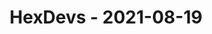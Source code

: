 ---
layout: post
title: HexDevs - 2021-08-19
datetime: '2021-08-19T18:00:00-07:00'
name: HexDevs
external_url: https://meetingplace.io/hexdevs/events/6320
online_event: true
year_month: 2021-08
---